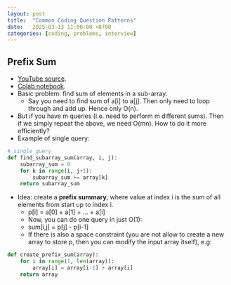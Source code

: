 ```yaml
---
layout: post
title:  "Common Coding Question Patterns"
date:   2025-03-13 11:00:00 +0700
categories: [coding, problems, interview]
---
```


## Prefix Sum
* [YouTube source](https://www.youtube.com/watch?v=DjYZk8nrXVY&list=WL&index=1).
* [Colab notebook](https://colab.research.google.com/drive/1tFBTNkswFBVgUDWNZLzWdSmQjbQsHhYH#scrollTo=AUo2NXgBxdsr).
* Basic problem: find sum of elements in a sub-array.
  * Say you need to find sum of a[i] to a[j]. Then only need to loop through and add up. Hence only O(n).
* But if you have m queries (i.e. need to perform m different sums). Then if we simply repeat the above, we need O(mn). How to do it more efficiently?
* Example of single query:
~~~python
# single query
def find_subarray_sum(array, i, j):
    subarray_sum = 0
    for k in range(i, j+1):
        subarray_sum += array[k]
    return subarray_sum
~~~
* Idea: create a **prefix summary**, where value at index i is the sum of all elements from start up to index i.
  * p[i] = a[0] + a[1] + ... + a[i]
  * Now, you can do one query in just O(1):
  * sum[i,j] = p[j] - p[i-1]
  * If there is also a space constraint (you are not allow to create a new array to store p, then you can modify the input array itself), e.g:
~~~python
def create_prefix_sum(array):
    for i in range(1, len(array)):
        array[i] = array[i-1] + array[i]
    return array
~~~



